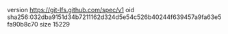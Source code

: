 version https://git-lfs.github.com/spec/v1
oid sha256:032dba9151d34b7211162d324d5e54c526b40244f639457a9fa63e5fa90b8c70
size 15229
